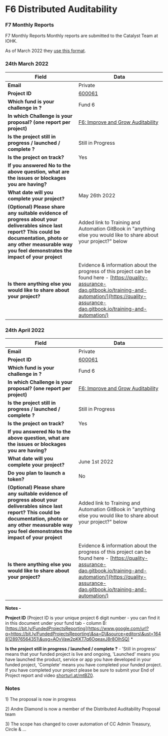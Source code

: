 # F6 Distributed Auditability

### F7 Monthly Reports

F7 Monthly Reports Monthly reports are submitted to the Catalyst Team at IOHK.

As of March 2022 they [use this format](https://docs.google.com/forms/d/e/1FAIpQLSdS6wAzKdSR1mAwCHP0EkVqOVlszvU5E45B0G2-0HmjO6qgbA/viewform).

### 24th March 2022

| Field                                                                                                                                                                                                                    | Data                                                                                                                                                                                                                 |
| ------------------------------------------------------------------------------------------------------------------------------------------------------------------------------------------------------------------------ | -------------------------------------------------------------------------------------------------------------------------------------------------------------------------------------------------------------------- |
| **Email**                                                                                                                                                                                                                | Private                                                                                                                                                                                                              |
| **Project ID**                                                                                                                                                                                                           | [600061](https://docs.google.com/spreadsheets/d/1bfnWFa94Y7Zj0G7dtpo9W1nAYGovJbswipxiHT4UE3g/edit#gid=977996080\&range=B66)                                                                                          |
| **Which fund is your challenge in ?**                                                                                                                                                                                    | Fund 6                                                                                                                                                                                                               |
| **In which Challenge is your proposal? (one report per project)**                                                                                                                                                        | [F6: Improve and Grow Auditability](https://cardano.ideascale.com/c/campaigns/26119/stage/all/ideas/unspecified)                                                                                                     |
| **Is the project still in progress / launched / complete ?**                                                                                                                                                             | Still in Progress                                                                                                                                                                                                    |
| **Is the project on track?**                                                                                                                                                                                             | Yes                                                                                                                                                                                                                  |
| **If you answered No to the above question, what are the issues or blockages you are having?**                                                                                                                           |                                                                                                                                                                                                                      |
| **What date will you complete your project?**                                                                                                                                                                            | May 26th 2022                                                                                                                                                                                                        |
| **(Optional) Please share any suitable evidence of progress about your deliverables since last report? This could be documentation, photo or any other measurable way you feel demonstrates the impact of your project** | Added link to Training and Automation GitBook in "anything else you would like to share about your project?" below                                                                                                   |
| **Is there anything else you would like to share about your project?**                                                                                                                                                   | Evidence & information about the progress of this project can be found here - [https://quality-assurance-dao.gitbook.io/training-and-automation/](https://quality-assurance-dao.gitbook.io/training-and-automation/) |

### 24th April 2022

| Field                                                                                                                                                                                                                    | Data                                                                                                                                                                                                                 |
| ------------------------------------------------------------------------------------------------------------------------------------------------------------------------------------------------------------------------ | -------------------------------------------------------------------------------------------------------------------------------------------------------------------------------------------------------------------- |
| **Email**                                                                                                                                                                                                                | Private                                                                                                                                                                                                              |
| **Project ID**                                                                                                                                                                                                           | [600061](https://docs.google.com/spreadsheets/d/1bfnWFa94Y7Zj0G7dtpo9W1nAYGovJbswipxiHT4UE3g/edit#gid=977996080\&range=B66)                                                                                          |
| **Which fund is your challenge in ?**                                                                                                                                                                                    | Fund 6                                                                                                                                                                                                               |
| **In which Challenge is your proposal? (one report per project)**                                                                                                                                                        | [F6: Improve and Grow Auditability](https://cardano.ideascale.com/c/campaigns/26119/stage/all/ideas/unspecified)                                                                                                     |
| **Is the project still in progress / launched / complete ?**                                                                                                                                                             | Still in Progress                                                                                                                                                                                                    |
| **Is the project on track?**                                                                                                                                                                                             | Yes                                                                                                                                                                                                                  |
| **If you answered No to the above question, what are the issues or blockages you are having?**                                                                                                                           |                                                                                                                                                                                                                      |
| **What date will you complete your project?**                                                                                                                                                                            | June 1st 2022                                                                                                                                                                                                        |
| **Do you plan to launch a token?**                                                                                                                                                                                       | No                                                                                                                                                                                                                   |
| **(Optional) Please share any suitable evidence of progress about your deliverables since last report? This could be documentation, photo or any other measurable way you feel demonstrates the impact of your project** | Added link to Training and Automation GitBook in "anything else you would like to share about your project?" below                                                                                                   |
| **Is there anything else you would like to share about your project?**                                                                                                                                                   | Evidence & information about the progress of this project can be found here - [https://quality-assurance-dao.gitbook.io/training-and-automation/](https://quality-assurance-dao.gitbook.io/training-and-automation/) |

**Notes -**

**Project ID** (Project ID is your unique project 6 digit number - you can find it in this document under your fund tab - column B: [https://bit.ly/FundedProjectsReporting](https://www.google.com/url?q=https://bit.ly/FundedProjectsReporting\&sa=D\&source=editors\&ust=1648128976564351\&usg=AOvVaw2pKKT7q6OqeaxJ8r8OIhSQ) \*

**Is the project still in progress / launched / complete ?** - 'Still in progress' means that your funded project is live and ongoing, 'Launched' means you have launched the product, service or app you have developed in your funded project, 'Complete' means you have completed your funded project. If you have completed your project please be sure to submit your End of Project report and video [shorturl.at/mtBZ0](https://www.google.com/url?q=http://shorturl.at/mtBZ0\&sa=D\&source=editors\&ust=1648129856836889\&usg=AOvVaw1q0I6GOqSIqY5MnEXoX1Qx).

### Notes

1\) The proposal is now in progress

2\) Andre Diamond is now a member of the Distributed Auditability Proposal team

3\) The scope has changed to cover automation of CC Admin Treasury, Circle & ...

